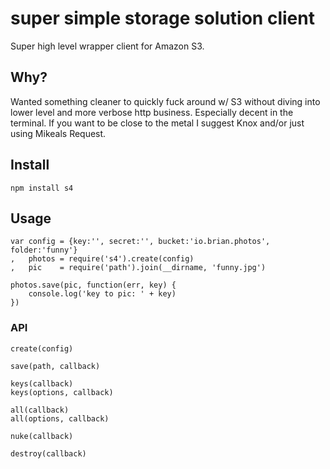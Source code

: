 # super simple storage solution client

Super high level wrapper client for Amazon S3.

## Why?

Wanted something cleaner to quickly fuck around w/ S3 without diving into lower level and more verbose http business. Especially decent in the terminal. If you want to be close to the metal I suggest Knox and/or just using Mikeals Request. 

## Install

    npm install s4

## Usage

    var config = {key:'', secret:'', bucket:'io.brian.photos', folder:'funny'}
    ,   photos = require('s4').create(config)
    ,   pic    = require('path').join(__dirname, 'funny.jpg')

    photos.save(pic, function(err, key) {
        console.log('key to pic: ' + key)
    })

### API

    create(config)

    save(path, callback)

    keys(callback)
    keys(options, callback)

    all(callback)
    all(options, callback)

    nuke(callback)

    destroy(callback)

